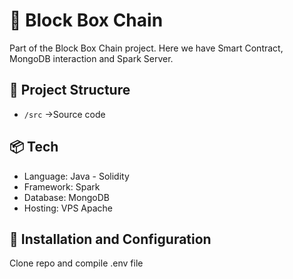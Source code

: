 # 🚀 Block Box Chain

Part of the Block Box Chain project. Here we have Smart Contract, MongoDB interaction and Spark Server.

## 📂 Project Structure
- `/src` →Source code

## 📦 Tech
- Language: Java - Solidity
- Framework: Spark
- Database: MongoDB
- Hosting: VPS Apache

## 🔧 Installation and Configuration
Clone repo and compile .env file



